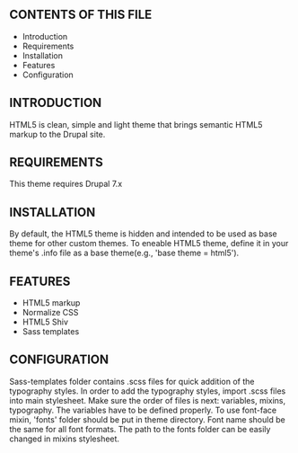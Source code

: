 
CONTENTS OF THIS FILE
---------------------
 * Introduction
 * Requirements
 * Installation
 * Features
 * Configuration




INTRODUCTION
------------
HTML5 is clean, simple and light theme that brings semantic HTML5 markup to the Drupal site.


REQUIREMENTS
------------
This theme requires Drupal 7.x


INSTALLATION
------------
By default, the HTML5 theme is hidden and intended to be used as base theme for other custom themes.
To eneable HTML5 theme, define it in your theme's .info file as a base theme(e.g., 'base theme = html5').


FEATURES
------------
- HTML5 markup
- Normalize CSS
- HTML5 Shiv
- Sass templates


CONFIGURATION
------------
Sass-templates folder contains .scss files for quick addition of the typography styles.
In order to add the typography styles, import .scss files into main stylesheet.
Make sure the order of files is next: variables, mixins, typography.
The variables have to be defined properly.
To use font-face mixin, 'fonts' folder should be put in theme directory. Font name should be the same
for all font formats. The path to the fonts folder can be easily changed in mixins stylesheet.